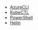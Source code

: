 [comment]: <> (list up any scenario-specific prerequirements the user needs to have installed, to guarantee a successful deployment)
[comment]: <> (typical use case could be a specific Dev Language SDK like .NET 6)
[comment]: <> (don't add any other information, as this is rendered as part of a prereqs element on the webpage)

- [AzureCLI](https://learn.microsoft.com/en-us/cli/azure/install-azure-cli)
- [KubeCTL](https://kubernetes.io/docs/tasks/tools/)
- [PowerShell](https://learn.microsoft.com/en-us/powershell/scripting/install/installing-powershell)
- [Helm](https://helm.sh/docs/intro/install/)